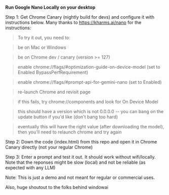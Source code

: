 **Run Google Nano Locally on your desktop**

Step 1: Get Chrome Canary (nightly build for devs) and configure it with instructions below. Many thanks to https://kharms.ai/nano for the instructions:
> To try it out, you need to:

> be on Mac or Windows

> be on Chrome dev / canary (version >= 127)

> enable chrome://flags/#optimization-guide-on-device-model (set to Enabled BypassPerfRequirement)

> enable chrome://flags/#prompt-api-for-gemini-nano (set to Enabled)

> re-launch Chrome and revisit page

> if this fails, try chrome://components and look for On Device Model

> this should have a version which is not 0.0.0.0 -- you can bang on the update button if you'd like (don't bang too hard)

> eventually this will have the right value (after downloading the model), then you'll need to relaunch chrome and try again

Step 2: Down the code (index.html) from this repo and open it in Chrome Canary directly (not your regular Chrome)

Step 3: Enter a prompt and test it out. It should work without wifi/locally. Note that the reponses might be slow (local) and not be reliable (as expected with any LLM)

Note: This is just a demo and not meant for regular or commercial uses.

Also, huge shoutout to the folks behind windowai

